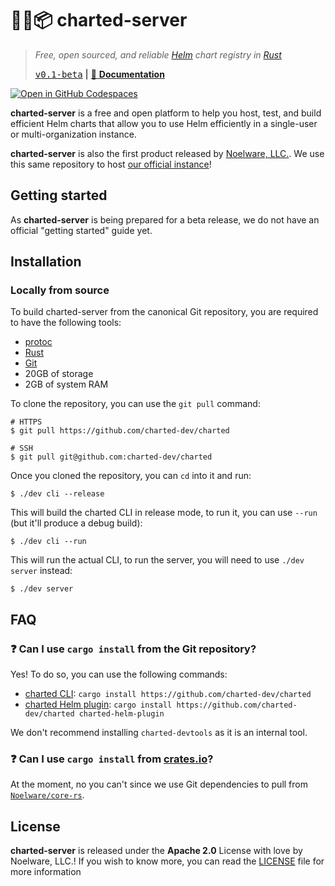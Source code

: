 # 🐻‍❄️📦 charted-server

> _Free, open sourced, and reliable [Helm](https://helm.sh) chart registry in [Rust](https://rustlang.org)_
>
> [<kbd>v0.1-beta</kbd>](https://github.com/charted-dev/charted/releases/0.1.0-beta) **|** [:scroll: **Documentation**](#)

[![Open in GitHub Codespaces](https://github.com/codespaces/badge.svg)](https://github.com/codespaces/new?hide_repo_select=true&ref=main&repo=469212491&machine=basicLinux32gb&devcontainer_path=.devcontainer%2Fdevcontainer.json&location=WestUs2&skip_quickstart=true&geo=UsWest)

**charted-server** is a free and open platform to help you host, test, and build efficient Helm charts that allow you to use Helm efficiently in a single-user or multi-organization instance.

**charted-server** is also the first product released by [Noelware, LLC.](https://noelware.org). We use this same repository to host
[our official instance](https://charts.noelware.org)!

## Getting started

As **charted-server** is being prepared for a beta release, we do not have an official "getting started" guide yet.

## Installation

### Locally from source

To build charted-server from the canonical Git repository, you are required to have the following tools:

-   [protoc](https://protobuf.dev)
-   [Rust](https://rust-lang.org)
-   [Git](https://git-scm.com)
-   20GB of storage
-   2GB of system RAM

To clone the repository, you can use the `git pull` command:

```shell
# HTTPS
$ git pull https://github.com/charted-dev/charted

# SSH
$ git pull git@github.com:charted-dev/charted
```

Once you cloned the repository, you can `cd` into it and run:

```shell
$ ./dev cli --release
```

This will build the charted CLI in release mode, to run it, you can use `--run` (but it'll produce a debug build):

```shell
$ ./dev cli --run
```

This will run the actual CLI, to run the server, you will need to use `./dev server` instead:

```shell
$ ./dev server
```

## FAQ

### :question: Can I use `cargo install` from the Git repository?

Yes! To do so, you can use the following commands:

-   [charted CLI](https://charts.noelware.org/docs/cli/latest): `cargo install https://github.com/charted-dev/charted`
-   [charted Helm plugin](https://charts.noelware.org/docs/helm-plugin/latest): `cargo install https://github.com/charted-dev/charted charted-helm-plugin`

We don't recommend installing `charted-devtools` as it is an internal tool.

### :question: Can I use `cargo install` from [crates.io](https://crates.io)?

At the moment, no you can't since we use Git dependencies to pull from [`Noelware/core-rs`](https://github.com/Noelware/core-rs).

## License

**charted-server** is released under the **Apache 2.0** License with love by Noelware, LLC.! If you wish to know more,
you can read the [LICENSE](./LICENSE) file for more information
